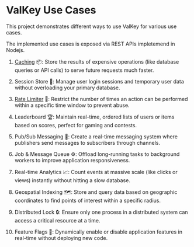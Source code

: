 # ValKey Use Cases

This project demonstrates different ways to use ValKey for various use cases.

The implemented use cases is exposed via REST APIs impletemend in Nodejs.

1. [Caching](/apps/caching/) 📦: Store the results of expensive operations (like database queries or API calls) to serve future requests much faster.

2. Session Store 👤: Manage user login sessions and temporary user data without overloading your primary database.

3. [Rate Limiter](/apps/rate-limiter/) 🚦: Restrict the number of times an action can be performed within a specific time window to prevent abuse.

4. Leaderboard 🏆: Maintain real-time, ordered lists of users or items based on scores, perfect for gaming and contests.

5. Pub/Sub Messaging 📢: Create a real-time messaging system where publishers send messages to subscribers through channels.

6. Job & Message Queue ⚙️: Offload long-running tasks to background workers to improve application responsiveness.

7. Real-time Analytics 📈: Count events at massive scale (like clicks or views) instantly without hitting a slow database.

8. Geospatial Indexing 🗺️: Store and query data based on geographic coordinates to find points of interest within a specific radius.

9. Distributed Lock 🔒: Ensure only one process in a distributed system can access a critical resource at a time.

10. Feature Flags 🚩: Dynamically enable or disable application features in real-time without deploying new code.
